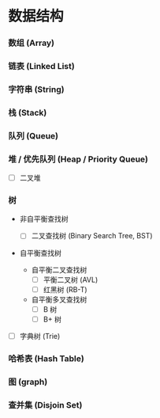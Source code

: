 # 数据结构


### 数组 (Array)


### 链表 (Linked List)


### 字符串 (String)


### 栈 (Stack)


### 队列 (Queue)


### 堆 / 优先队列 (Heap / Priority Queue)

- [ ] 二叉堆


### 树

- 非自平衡查找树

    - [ ] 二叉查找树 (Binary Search Tree, BST)

- 自平衡查找树

    - 自平衡二叉查找树
        - [ ] 平衡二叉树 (AVL)
        - [ ] 红黑树 (RB-T)

    - 自平衡多叉查找树
        - [ ] B 树
        - [ ] B+ 树

- [ ] 字典树 (Trie)


### 哈希表 (Hash Table)


### 图 (graph)


### 查并集 (Disjoin Set)

